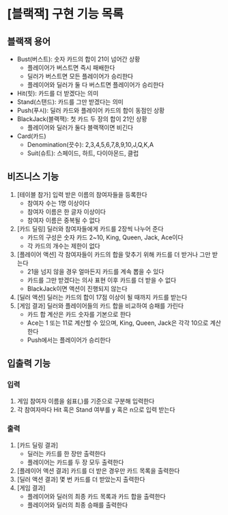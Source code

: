 # [블랙잭] 구현 기능 목록

## 블랙잭 용어

- Bust(버스트): 숫자 카드의 합이 21이 넘어간 상황
    - 플레이어가 버스트면 즉시 패배한다
    - 딜러가 버스트면 모든 플레이어가 승리한다
    - 플레이어와 딜러가 둘 다 버스트면 플레이어가 승리한다
- Hit(힛): 카드를 더 받겠다는 의미
- Stand(스탠드): 카드를 그만 받겠다는 의미
- Push(푸시): 딜러 카드와 플레이어 카드의 합이 동점인 상황
- BlackJack(블랙잭): 첫 카드 두 장의 합이 21인 상황
    - 플레이어와 딜러가 둘다 블랙잭이면 비긴다
- Card(카드)
    - Denomination(끗수): 2,3,4,5,6,7,8,9,10,J,Q,K,A
    - Suit(슈트): 스페이드, 하트, 다이아몬드, 클럽

## 비즈니스 기능

1. [테이블 참가] 입력 받은 이름의 참여자들을 등록한다
    - 참여자 수는 1명 이상이다
    - 참여자 이름은 한 글자 이상이다
    - 참여자 이름은 중복될 수 없다
2. [카드 딜링] 딜러와 참여자들에게 카드를 2장씩 나누어 준다
    - 카드의 구성은 숫자 카드 2~10, King, Queen, Jack, Ace이다
    - 각 카드의 개수는 제한이 없다
3. [플레이어 액션] 각 참여자들이 카드의 합을 맞추기 위해 카드를 더 받거나 그만 받는다
    - 21을 넘지 않을 경우 얼마든지 카드를 계속 뽑을 수 있다
    - 카드를 그만 받겠다는 의사 표현 이후 카드를 더 받을 수 없다
    - BlackJack이면 액션이 진행되지 않는다
4. [딜러 액션] 딜러는 카드의 합이 17점 이상이 될 때까지 카드를 받는다
5. [게임 결과] 딜러와 플레이어들의 카드 합을 비교하여 승패를 가린다
    - 카드 합 계산은 카드 숫자를 기본으로 한다
    - Ace는 1 또는 11로 계산할 수 있으며, King, Queen, Jack은 각각 10으로 계산한다
    - Push에서는 플레이어가 승리한다

## 입출력 기능

### 입력

1. 게임 참여자 이름을 쉼표(,)를 기준으로 구분해 입력한다
2. 각 참여자마다 Hit 혹은 Stand 여부를 y 혹은 n으로 입력 받는다

### 출력

1. [카드 딜링 결과]
    - 딜러는 카드를 한 장만 출력한다
    - 플레이어는 카드를 두 장 모두 출력한다
2. [플레이어 액션 결과] 카드를 더 받은 경우만 카드 목록을 출력한다
3. [딜러 액션 결과] 몇 번 카드를 더 받았는지 출력한다
4. [게임 결과]
    - 플레이어와 딜러의 최종 카드 목록과 카드 합을 출력한다
    - 플레이어와 딜러의 최종 승패를 출력한다
